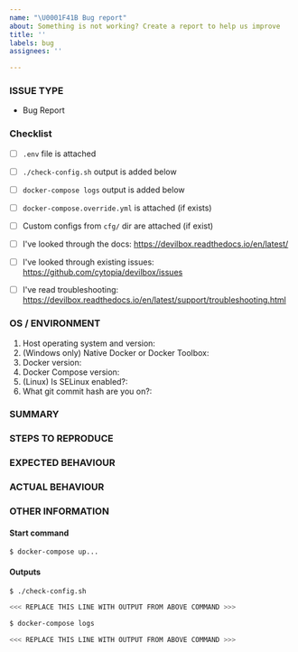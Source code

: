 ```yaml
---
name: "\U0001F41B Bug report"
about: Something is not working? Create a report to help us improve
title: ''
labels: bug
assignees: ''

---
```


<!---
1. Verify first that your issue/request is not already reported on GitHub.

2. Verify that your question is not covered in the docs: https://devilbox.readthedocs.io

3. PLEASE FILL OUT ALL REQUIRED INFORMATION BELOW! Otherwise it might take more time to properly handle this bug report.
-->


### ISSUE TYPE
<!-- DO NOT CHANGE THIS -->
 - Bug Report
<!-- DO NOT CHANGE THIS -->


### Checklist
<!-- ENSURE YOU HAVE DONE THE FOLLOWING -->
* [ ] `.env` file is attached
* [ ] `./check-config.sh` output is added below
* [ ] `docker-compose logs` output is added below
* [ ] `docker-compose.override.yml` is attached (if exists)
* [ ] Custom configs from `cfg/` dir are attached (if exist)
* [ ] I've looked through the docs: https://devilbox.readthedocs.io/en/latest/
* [ ] I've looked through existing issues: https://github.com/cytopia/devilbox/issues
* [ ] I've read troubleshooting: https://devilbox.readthedocs.io/en/latest/support/troubleshooting.html


### OS / ENVIRONMENT
<!-- COMPLETE ALL 6 BULLET POINTS BELOW: -->
1. Host operating system and version:
2. (Windows only) Native Docker or Docker Toolbox:
3. Docker version:
4. Docker Compose version:
5. (Linux) Is SELinux enabled?:
6. What git commit hash are you on?:


### SUMMARY
<!-- Explain the problem briefly -->


### STEPS TO REPRODUCE
<!-- Show exactly how to reproduce the problem -->
<!-- Make this as detailed as possible and be sure that others can fully reproduce this issue -->


### EXPECTED BEHAVIOUR
<!-- What is the expected behaviour? -->


### ACTUAL BEHAVIOUR
<!-- What is the actual behaviour? -->


### OTHER INFORMATION

#### Start command
<!-- Add the command you have used to start the devilbox -->
```
$ docker-compose up...
```

#### Outputs
<!-- 1/2 Add the output from ./check-config.sh -->
```bash
$ ./check-config.sh

<<< REPLACE THIS LINE WITH OUTPUT FROM ABOVE COMMAND >>>
```

<!-- 2/2 Add the output from docker-compose logs -->
```bash
$ docker-compose logs

<<< REPLACE THIS LINE WITH OUTPUT FROM ABOVE COMMAND >>>
```
